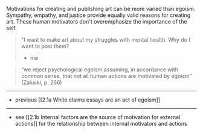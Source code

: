Motivations for creating and publishing art can be more varied than egoism. Sympathy, empathy, and justice provide equally valid reasons for creating art. These human motivators don't overemphasize the importance of the self.

> "I want to make art about my struggles with mental health. Why do I want to post them? 
> - me

> “we reject psychological egoism assuming, in accordance with common sense, that not all human actions are motivated by egoism” (Zaluski, p. 266)
--- 

- previous [[2.1a White claims essays are an act of egoism]]

---

- see [[2.1b Internal factors are the source of motivation for external actions]] for the relationship between internal motivators and actions